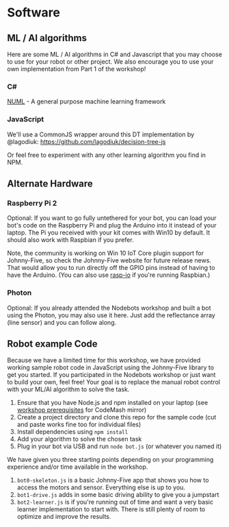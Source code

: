 # Software

## ML / AI algorithms
Here are some ML / AI algorithms in C# and Javascript that you may choose to use for your robot or other project. We also encourage you to use your own implementation from Part 1 of the workshop!

### C# #

[NUML](http://numl.net/) - A general purpose machine learning framework

### JavaScript

We'll use a CommonJS wrapper around this DT implementation by @lagodiuk:
https://github.com/lagodiuk/decision-tree-js

Or feel free to experiment with any other learning algorithm you find in NPM.


## Alternate Hardware

### Raspberry Pi 2

Optional: If you want to go fully untethered for your bot, you can load your bot's code on the Raspberry Pi and plug the Arduino into it instead of your laptop. The Pi you received with your kit comes with Win10 by default. It should also work with Raspbian if you prefer.

Note, the community is working on Win 10 IoT Core plugin support for Johnny-Five, so check the Johnny-Five website for future release news. That would allow you to run directly off the GPIO pins instead of having to have the Arduino. (You can also use [rasp-io](https://github.com/nebrius/raspi-io) if you're running Raspbian.)

### Photon

Optional: If you already attended the Nodebots workshop and built a bot using the Photon, you may also use it here. Just add the reflectance array (line sensor) and you can follow along.

## Robot example Code
Because we have a limited time for this workshop, we have provided working sample robot code in JavaScript using the Johnny-Five library to get you started. If you participated in the Nodebots workshop or just want to build your own, feel free! Your goal is to replace the manual robot control with your ML/AI algorithm to solve the task. 

1. Ensure that you have Node.js and npm installed on your laptop (see [workshop prerequisites](http://prereqs.codemash.org/) for CodeMash mirror)
2. Create a project directory and clone this repo for the sample code (cut and paste works fine too for individual files)
3. Install dependencies using `npm install`
4. Add your algorithm to solve the chosen task
5. Plug in your bot via USB and run `node bot.js` (or whatever you named it)

We have given you three starting points depending on your programming experience and/or time available in the workshop.

1. `bot0-skeleton.js` is a basic Johnny-Five app that shows you how to access the motors and sensor. Everything else is up to you.
2. `bot1-drive.js` adds in some basic driving ability to give you a jumpstart
3. `bot2-learner.js` is if you're running out of time and want a very basic learner implementation to start with. There is still plenty of room to optimize and improve the results.


